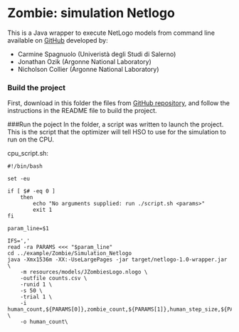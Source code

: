 # Zombie: simulation Netlogo

This is a Java wrapper to execute NetLogo models from command line available on [GitHub](https://github.com/spagnuolocarmine/swiftlangabm/tree/master/netlogo) developed by:
- Carmine Spagnuolo (Univeristà degli Studi di Salerno)
- Jonathan Ozik (Argonne National Laboratory)
- Nicholson Collier (Argonne National Laboratory)

### Build the project

First, download in this folder the files from [GitHub repository](https://github.com/spagnuolocarmine/swiftlangabm/tree/master/netlogo), and follow the instructions in the README file to build the project.

###Run the poject
In the folder, a script was written to launch the project. This is the script that the optimizer will tell HSO to use for the simulation to run on the CPU.

cpu_script.sh:
```
#!/bin/bash

set -eu

if [ $# -eq 0 ]
    then
        echo "No arguments supplied: run ./script.sh <params>"
        exit 1
fi

param_line=$1

IFS=','
read -ra PARAMS <<< "$param_line"
cd ../example/Zombie/Simulation_Netlogo
java -Xmx1536m -XX:-UseLargePages -jar target/netlogo-1.0-wrapper.jar \
    -m resources/models/JZombiesLogo.nlogo \
    -outfile counts.csv \
    -runid 1 \
    -s 50 \
    -trial 1 \
    -i human_count,${PARAMS[0]},zombie_count,${PARAMS[1]},human_step_size,${PARAMS[2]},zombie_step_size,${PARAMS[3]} \
    -o human_count\
```